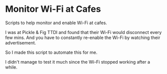 Monitor Wi-Fi at Cafes
======================

Scripts to help monitor and enable Wi-Fi at cafes.

I was at Pickle & Fig TTDI and found that their Wi-Fi would disconnect every few mins.
And you have to constantly re-enable the Wi-Fi by watching their advertisement.

So I made this script to automate this for me.

I didn't manage to test it much since the Wi-Fi stopped working after a while.

